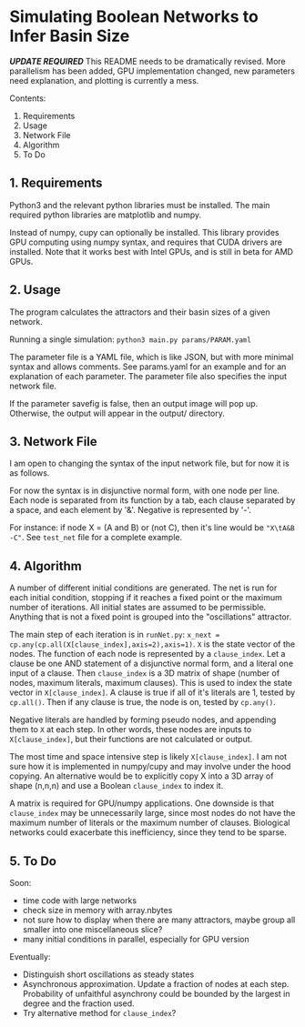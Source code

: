 
# Simulating Boolean Networks to Infer Basin Size 

***UPDATE REQUIRED***
This README needs to be dramatically revised. More parallelism has been added, GPU implementation changed, new parameters need explanation, and plotting is currently a mess.

Contents:
1. Requirements
2. Usage 
3. Network File
4. Algorithm 
5. To Do


## 1. Requirements

Python3 and the relevant python libraries must be installed. The main required python libraries are matplotlib and numpy.

Instead of numpy, cupy can optionally be installed. This library provides GPU computing using numpy syntax, and requires that CUDA drivers are installed. Note that it works best with Intel GPUs, and is still in beta for AMD GPUs. 


## 2. Usage

The program calculates the attractors and their basin sizes of a given network.

Running a single simulation:
	`python3 main.py params/PARAM.yaml`

The parameter file is a YAML file, which is like JSON, but with more minimal syntax and allows comments. See params.yaml for an example and for an explanation of each parameter. The parameter file also specifies the input network file. 

If the parameter savefig is false, then an output image will pop up. Otherwise, the output will appear in the output/ directory.  


## 3. Network File

I am open to changing the syntax of the input network file, but for now it is as follows. 

For now the syntax is in disjunctive normal form, with one node per line. Each node is separated from its function by a tab, each clause separated by a space, and each element by '&'. Negative is represented by '-'. 

For instance: if node X = (A and B) or (not C), then it's line would be `"X\tA&B -C"`. See `test_net` file for a complete example.


## 4. Algorithm 

A number of different initial conditions are generated. The net is run for each initial condition, stopping if it reaches a fixed point or the maximum number of iterations. All initial states are assumed to be permissible. Anything that is not a fixed point is grouped into the "oscillations" attractor.

The main step of each iteration is in `runNet.py`: `x_next = cp.any(cp.all(X[clause_index],axis=2),axis=1)`. `X` is the state vector of the nodes. The function of each node is represented by a `clause_index`. Let a clause be one AND statement of a disjunctive normal form, and a literal one input of a clause. Then `clause_index` is a 3D matrix of shape (number of nodes, maximum literals, maximum clauses). This is used to index the state vector in `X[clause_index]`. A clause is true if all of it's literals are 1, tested by `cp.all()`. Then if any clause is true, the node is on, tested by `cp.any()`.  

Negative literals are handled by forming pseudo nodes, and appending them to `X` at each step. In other words, these nodes are inputs to `X[clause_index]`, but their functions are not calculated or output.

The most time and space intensive step is likely `X[clause_index]`. I am not sure how it is implemented in numpy/cupy and may involve under the hood copying. An alternative would be to explicitly copy X into a 3D array of shape (n,n,n) and use a Boolean `clause_index` to index it.

A matrix is required for GPU/numpy applications. One downside is that `clause_index` may be unnecessarily large, since most nodes do not have the maximum number of literals or the maximum number of clauses. Biological networks could exacerbate this inefficiency, since they tend to be sparse. 



## 5. To Do
Soon:
- time code with large networks
- check size in memory with array.nbytes
- not sure how to display when there are many attractors, maybe group all smaller into one miscellaneous slice?
- many initial conditions in parallel, especially for GPU version

Eventually:
- Distinguish short oscillations as steady states
- Asynchronous approximation. Update a fraction of nodes at each step. Probability of unfaithful asynchrony could be bounded by the largest in degree and the fraction used.
- Try alternative method for `clause_index`?

